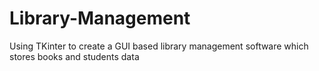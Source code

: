 # Library-Management
Using TKinter to create a GUI based library management software which stores books and students data
